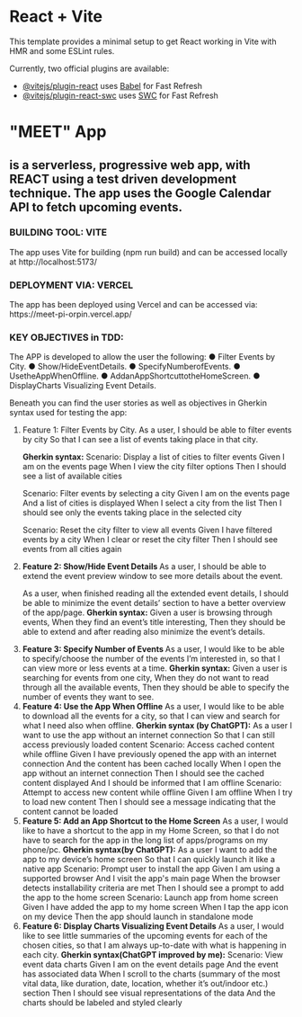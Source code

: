 # React + Vite

This template provides a minimal setup to get React working in Vite with HMR and some ESLint rules.

Currently, two official plugins are available:

- [@vitejs/plugin-react](https://github.com/vitejs/vite-plugin-react/blob/main/packages/plugin-react/README.md) uses [Babel](https://babeljs.io/) for Fast Refresh
- [@vitejs/plugin-react-swc](https://github.com/vitejs/vite-plugin-react-swc) uses [SWC](https://swc.rs/) for Fast Refresh

<h1>"MEET" App </h1>

<h2>is a serverless, progressive web app, with REACT using a test driven development technique. The app uses the Google Calendar API to fetch upcoming events.</h2>

<h3> BUILDING TOOL: VITE </h3>
The app uses Vite for building (npm run build) and can be accessed locally at http://localhost:5173/

<h3>DEPLOYMENT VIA: VERCEL </h3>
The app has been deployed using Vercel and can be accessed via: https://meet-pi-orpin.vercel.app/

<h3>KEY OBJECTIVES in TDD:</h3>

The APP is developed to allow the user the following:
● Filter Events by City.
● Show/HideEventDetails.
● SpecifyNumberofEvents.
● UsetheAppWhenOffline.
● AddanAppShortcuttotheHomeScreen.
● DisplayCharts Visualizing Event Details.

Beneath you can find the user stories as well as objectives in Gherkin syntax used for testing the app:

<ol>
<li>Feature 1: Filter Events by City. 
As a user,
I should be able to filter events by city
So that I can see a list of events taking place in that city.

<b>Gherkin syntax:</b>
Scenario: Display a list of cities to filter events
Given I am on the events page
When I view the city filter options
Then I should see a list of available cities

Scenario: Filter events by selecting a city
Given I am on the events page
And a list of cities is displayed
When I select a city from the list
Then I should see only the events taking place in the selected city

Scenario: Reset the city filter to view all events
Given I have filtered events by a city
When I clear or reset the city filter
Then I should see events from all cities again

</li>
<li><b>Feature 2: Show/Hide Event Details </b>
As a user, I should be able to extend the event preview window to see more details about the event.

As a user, when finished reading all the extended event details, I should be able to minimize the event details’ section to have a better overview of the app/page.
<b>Gherkin syntax:</b>
Given a user is browsing through events, When they find an event’s title interesting, Then they should be able to extend and after reading also minimize the event’s details.

</li>
<li>
<b>Feature 3: Specify Number of Events </b>
As a user, I would like to be able to specify/choose the number of the events I’m interested in, so that I can view more or less events at a time. 
<b>Gherkin syntax:</b>
Given a user is searching for events from one city,                                               
When they do not want to read through all the available events,                                
Then they should be able to specify the number of events they want to see.
</li>
<li>
<b>Feature 4: Use the App When Offline</b>
As a user, I would like to be able to download all the events for a city, so that I can view and search for what I need also when offline. 
<b>Gherkin syntax (by ChatGPT):</b>
  As a user
  I want to use the app without an internet connection
  So that I can still access previously loaded content
  Scenario: Access cached content while offline
    Given I have previously opened the app with an internet connection
    And the content has been cached locally
    When I open the app without an internet connection
    Then I should see the cached content displayed
    And I should be informed that I am offline
  Scenario: Attempt to access new content while offline
    Given I am offline
    When I try to load new content
    Then I should see a message indicating that the content cannot be loaded
</li>
<li>
<b>Feature 5: Add an App Shortcut to the Home Screen</b>
As a user, I would like to have a shortcut to the app in my Home Screen, so that I do not have to search for the app in the long list of apps/programs on my phone/pc. 
<b>Gherkin syntax(by ChatGPT):</b>
  As a user
  I want to add the app to my device’s home screen
  So that I can quickly launch it like a native app
  Scenario: Prompt user to install the app
    Given I am using a supported browser
    And I visit the app's main page
    When the browser detects installability criteria are met
    Then I should see a prompt to add the app to the home screen
  Scenario: Launch app from home screen
    Given I have added the app to my home screen
    When I tap the app icon on my device
    Then the app should launch in standalone mode
</li>
<li>
<b>Feature 6: Display Charts Visualizing Event Details</b>
As a user, I would like to see little summaries of the upcoming events for each of the chosen cities, so that I am always up-to-date with what is happening in each city. 
<b>Gherkin syntax(ChatGPT improved by me):</b>
  Scenario: View event data charts
    Given I am on the event details page
    And the event has associated data
    When I scroll to the charts (summary of the most vital data, like duration, date, location, whether it’s out/indoor etc.) section
    Then I should see visual representations of the data
    And the charts should be labeled and styled clearly
</li>
    </ol>
